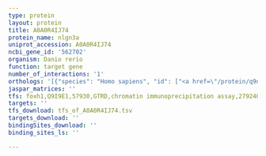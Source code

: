 ```yaml
---
type: protein
layout: protein
title: A0A0R4IJ74
protein_name: nlgn3a
uniprot_accession: A0A0R4IJ74
ncbi_gene_id: '562702'
organism: Danio rerio
function: target gene
number_of_interactions: '1'
orthologs: '[{"species": "Homo sapiens", "id": ["<a href=\"/protein/q9nz94\">Q9NZ94</a>"]}, {"species": "Mus musculus", "id": ["<a href=\"/protein/q8bym5\">Q8BYM5</a>"]}, {"species": "Rattus norvegicus", "id": ["<a href=\"/protein/f1lpz8\">F1LPZ8</a>"]}, {"species": "Caenorhabditis elegans", "id": ["G5EED7"]}]'
jaspar_matrices: ''
tfs: foxh1,Q9I9E1,57930,GTRD,chromatin immunoprecipitation assay,27924024%5Buid%5D,No
targets: ''
tfs_download: tfs_of_A0A0R4IJ74.tsv
targets_download: ''
bindingSites_download: ''
binding_sites_ls: ''

---
```

